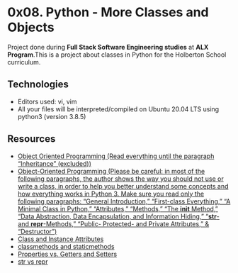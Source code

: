 # 0x08. Python - More Classes and Objects

Project done during **Full Stack Software Engineering studies** at **ALX Program**.This is a project about  classes in  Python for the Holberton School curriculum.

## Technologies

* Editors used: vi, vim
* All your files will be interpreted/compiled on Ubuntu 20.04 LTS using python3 (version 3.8.5)




## Resources

* <a href= "https://python.swaroopch.com/oop.html"> Object Oriented Programming (Read everything until the paragraph “Inheritance” (excluded))</a>
* <a href= "https://python-course.eu/oop/object-oriented-programming.php">Object-Oriented Programming (Please be careful: in most of the following paragraphs, the author shows the way you should not use or write a class, in order to help you better understand some concepts and how everything works in Python 3. Make sure you read only the following paragraphs: “General Introduction,” “First-class Everything,” “A Minimal Class in Python,” “Attributes,” “Methods,” “The __init__ Method,” “Data Abstraction, Data Encapsulation, and Information Hiding,” “__str__- and __repr__-Methods,” “Public- Protected- and Private Attributes,” & “Destructor”)</a>
* <a href= "https://python-course.eu/oop/class-instance-attributes.php">Class and Instance Attributes</a>
* <a href= "https://www.youtube.com/watch?v=rq8cL2XMM5M"> classmethods and staticmethods</a>
* <a href= "https://python-course.eu/oop/properties-vs-getters-and-setters.php"> Properties vs. Getters and Setters</a>
* <a href= "https://shipit.dev/posts/python-str-vs-repr.html">str vs repr</a>
